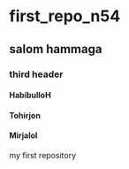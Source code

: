 # first_repo_n54
## salom hammaga
### third header
#### HabibulloH
#### Tohirjon
#### Mirjalol
my first repository
